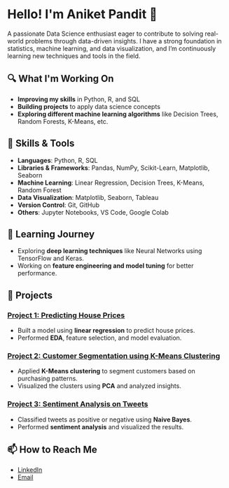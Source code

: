 # Hello! I'm Aniket Pandit 👋
A passionate Data Science enthusiast eager to contribute to solving real-world problems through data-driven insights. I have a strong foundation in statistics, machine learning, and data visualization, and I’m continuously learning new techniques and tools in the field.

## 🔍 What I'm Working On
- **Improving my skills** in Python, R, and SQL
- **Building projects** to apply data science concepts
- **Exploring different machine learning algorithms** like Decision Trees, Random Forests, K-Means, etc.

## 🧰 Skills & Tools
- **Languages**: Python, R, SQL
- **Libraries & Frameworks**: Pandas, NumPy, Scikit-Learn, Matplotlib, Seaborn
- **Machine Learning**: Linear Regression, Decision Trees, K-Means, Random Forest
- **Data Visualization**: Matplotlib, Seaborn, Tableau
- **Version Control**: Git, GitHub
- **Others**: Jupyter Notebooks, VS Code, Google Colab

## 🌱 Learning Journey
- Exploring **deep learning techniques** like Neural Networks using TensorFlow and Keras.
- Working on **feature engineering and model tuning** for better performance.

## 🚀 Projects
### [Project 1: Predicting House Prices](https://github.com/username/project1)
- Built a model using **linear regression** to predict house prices.
- Performed **EDA**, feature selection, and model evaluation.

### [Project 2: Customer Segmentation using K-Means Clustering](https://github.com/username/project2)
- Applied **K-Means clustering** to segment customers based on purchasing patterns.
- Visualized the clusters using **PCA** and analyzed insights.

### [Project 3: Sentiment Analysis on Tweets](https://github.com/username/project3)
- Classified tweets as positive or negative using **Naive Bayes**.
- Performed **sentiment analysis** and visualized the results.

## 📫 How to Reach Me
- [LinkedIn](https://www.linkedin.com/in/aniket-pandit-060620239)
- [Email](mailto:aniketpandit112@gmail.com)


<!--
**Aniket7483/Aniket7483** is a ✨ _special_ ✨ repository because its `README.md` (this file) appears on your GitHub profile.

Here are some ideas to get you started:

- 🔭 I’m currently working on ...
- 🌱 I’m currently learning ...
- 👯 I’m looking to collaborate on ...
- 🤔 I’m looking for help with ...
- 💬 Ask me about ...
- 📫 How to reach me: ...
- 😄 Pronouns: ...
- ⚡ Fun fact: ...
-->
